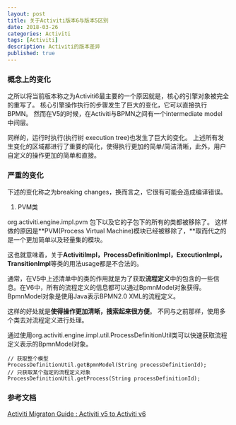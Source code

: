 ```yaml
---
layout: post
title: 关于Activiti版本6与版本5区别
date: 2018-03-26
categories: Activiti
tags: [Activiti]
description: Activiti的版本差异
published: true
---
```


### 概念上的变化

之所以将当前版本称之为Activiti6最主要的一个原因就是，核心的引擎对象被完全的重写了。 核心引擎操作执行的步骤发生了巨大的变化，它可以直接执行BPMN。 然而在V5的时候，在Activiti与BPMN之间有一个intermediate model 中间层。

同样的，运行时执行(执行树 execution tree)也发生了巨大的变化。 上述所有发生变化的区域都进行了重要的简化，使得执行更加的简单/简洁清晰，此外，用户自定义的操作更加的简单和直接。

### 严重的变化

下述的变化称之为breaking changes，换而言之，它很有可能会造成编译错误。

1. PVM类

org.activiti.engine.impl.pvm 包下以及它的子包下的所有的类都被移除了。 这样做的原因是**PVM(Process Virtual Machine)模块已经被移除了，**取而代之的是一个更加简单以及轻量集的模块。

这也就意味着，关于**ActivitiImpl，ProcessDefinitionImpl，ExecutionImpl，TransitionImpl**等类的用法usage都是不合法的。

通常，在V5中上述清单中的类的作用就是为了获取**流程定义**中的包含的一些信息。在V6中，所有的流程定义的信息都可以通过BpmnModel对象获得。BpmnModel对象是使用Java表示BPMN2.0 XML的流程定义。 

这样的好处就是**使得操作更加清晰，搜索起来很方便**。 不同与之前那样，使用多个类去对流程定义进行处理。

通过使用org.activiti.engine.impl.util.ProcessDefinitionUtil类可以快速获取流程定义表示的BpmnModel对象。

    // 获取整个模型
    ProcessDefinitionUtil.getBpmnModel(String processDefinitionId);
    // 只获取某个指定的流程定义对象
    ProcessDefinitionUtil.getProcess(String processDefinitionId);


### 参考文档

<a href="https://www.activiti.org/migration.html"> Activiti Migraton Guide : Activiti v5 to Activiti v6</a>



